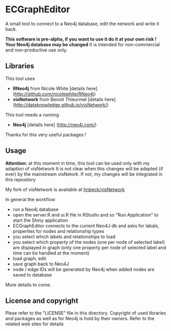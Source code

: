 # ECGraphEditor
A small tool to connect to a Neo4j database, edit the network and write it back.

**This software is pre-alpha, if you want to use it do it at your own risk ! Your Neo4j database may be changed**
It is intended for non-commercial and non-productive use only.

## Libraries
This tool uses 

- **RNeo4j** from Nicole White [details here] (http://github.com/nicolewhite/RNeo4j)
- **visNetwork** from Benoit Thieurmel [details here] (http://dataknowledge.github.io/visNetwork/)

This tool needs a running

- **Neo4j** [details here] (http://neo4j.com/)

Thanks for this very useful packages !

## Usage
**Attention:** at this moment in time, this tool can be used only with my adaption of visNetwork
It is not clear when this changes will be adapted (if ever) by the mainstream visNetork. If not, 
my changes will be integrated in this repository

My fork of visNetwork is available at  [hnbeck/visNetwork](https://github.com/hnbeck/visNetwork.git)

In general the workflow

- run a Neo4j database
- open the server.R and ui.R file in RStudio and so "Run Application" to start the Shiny application
- ECGraphEditor connects to the current Neo4J db and asks for labals, properties for nodes and relationship types
- you select which labels and relationships to load
- you select which property of the nodes (one per node of selected label) are displayed in graph
  (only one property per node of selected label and time can be handled at the moment)
- load graph, edit
- save graph back to Neo4J
- node / edge IDs will be generated by Neo4j when added nodes are saved to database

More details to come.

## License and copyright
Plese refer to the "LICENSE" file in this directory. 
Copyright of used libraries and packages as well as for Neo4j is hold by their owners.
Refer to the related web sites for details